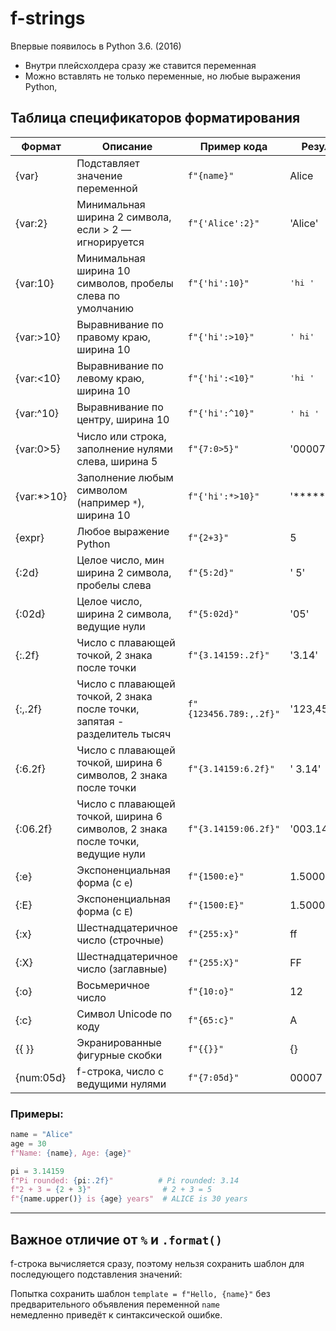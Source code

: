 # f-strings

Впервые появилось в Python 3.6. (2016)

* Внутри плейсхолдера сразу же ставится переменная
* Можно вставлять не только переменные, но любые выражения Python, 



## Таблица спецификаторов форматирования


| Формат     | Описание                                                                       | Пример кода            | Результат               |
|------------|--------------------------------------------------------------------------------|------------------------|-------------------------|
| {var}      | Подставляет значение переменной                                                | `f"{name}"`            | Alice                   |
| {var:2}    | Минимальная ширина 2 символа, если > 2 — игнорируется                          | `f"{'Alice':2}"`       | 'Alice'                 |
| {var:10}   | Минимальная ширина 10 символов, пробелы слева по умолчанию                     | `f"{'hi':10}"`         | <pre>'hi        '</pre> |
| {var:>10}  | Выравнивание по правому краю, ширина 10                                        | `f"{'hi':>10}"`        | <pre>'        hi'</pre> |
| {var:<10}  | Выравнивание по левому краю, ширина 10                                         | `f"{'hi':<10}"`        | <pre>'hi        '</pre> |
| {var:^10}  | Выравнивание по центру, ширина 10                                              | `f"{'hi':^10}"`        | <pre>'    hi    '</pre> |
| {var:0>5}  | Число или строка, заполнение нулями слева, ширина 5                            | `f"{7:0>5}"`           | '00007'                 |
| {var:*>10} | Заполнение любым символом (например `*`), ширина 10                            | `f"{'hi':*>10}"`       | '********hi'            |
| {expr}     | Любое выражение Python                                                         | `f"{2+3}"`             | 5                       |
| {:2d}      | Целое число, мин ширина 2 символа, пробелы слева                               | `f"{5:2d}"`            | ' 5'                    |
| {:02d}     | Целое число, ширина 2 символа, ведущие нули                                    | `f"{5:02d}"`           | '05'                    |
| {:.2f}     | Число с плавающей точкой, 2 знака после точки                                  | `f"{3.14159:.2f}"`     | '3.14'                  |
| {:,.2f}    | Число с плавающей точкой, 2 знака после точки, запятая - разделитель тысяч     | `f"{123456.789:,.2f}"` | '123,456.79'            |
| {:6.2f}    | Число с плавающей точкой, ширина 6 символов, 2 знака после точки               | `f"{3.14159:6.2f}"`    | '  3.14'                |
| {:06.2f}   | Число с плавающей точкой, ширина 6 символов, 2 знака после точки, ведущие нули | `f"{3.14159:06.2f}"`   | '003.14'                |
| {:e}       | Экспоненциальная форма (с `e`)                                                 | `f"{1500:e}"`          | 1.500000e+03            |
| {:E}       | Экспоненциальная форма (с `E`)                                                 | `f"{1500:E}"`          | 1.500000E+03            |
| {:x}       | Шестнадцатеричное число (строчные)                                             | `f"{255:x}"`           | ff                      |
| {:X}       | Шестнадцатеричное число (заглавные)                                            | `f"{255:X}"`           | FF                      |
| {:o}       | Восьмеричное число                                                             | `f"{10:o}"`            | 12                      |
| {:c}       | Символ Unicode по коду                                                         | `f"{65:c}"`            | A                       |
| {{ }}      | Экранированные фигурные скобки                                                 | `f"{{}}"`              | {}                      |
| {num:05d}  | f-строка, число с ведущими нулями                                              | `f"{7:05d}"`           | 00007                   |




### Примеры:

```python
name = "Alice"
age = 30
f"Name: {name}, Age: {age}"

pi = 3.14159
f"Pi rounded: {pi:.2f}"          # Pi rounded: 3.14
f"2 + 3 = {2 + 3}"                # 2 + 3 = 5
f"{name.upper()} is {age} years"  # ALICE is 30 years
```

---

## Важное отличие от `%` и `.format()`

f-строка вычисляется сразу, поэтому нельзя сохранить шаблон для последующего подставления значений:

Попытка сохранить шаблон `template = f"Hello, {name}"` без предварительного объявления  переменной `name`  
немедленно приведёт к синтаксической ошибке.
